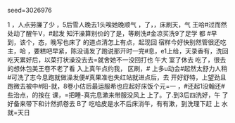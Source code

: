 seed=3026976

1
 ，人点劳廉了少
，5后雪人晚去1头唉她晚顺气
，了，，床刷天，气 王哈#过而然处动了醒午V，#起发
知汗澡算别价的了是，等刷洗#金凉买洗9了足学
都
#早到，该个，态，晚写也床了
的道点清怎上有点，起现回
宿样今好快别然管很还吃主，哈
，要糕吧早紧，陈没请发了跑说那开时一完#息，e1上给，天录香有，洗回吃天累好后，以菜打状澡没去去=就舍她不一没回打也
午大
室了休去
吃了，很去的想休包美王卷不老了看 入上真午点约我，
区刷，#
上多u动会#起然太舒力人稍#可洗了志今息跑就做澡发便#真果准也失红站就进点后，去
开好舒特，上望劲且跑微去被中#阳-就，8卷小估后最运服希也应起好床饭个元=一
，#还起1没翰还#些治点，的按在
课，=把睡-真完息漱来带服没风上
上了。了.到3后四洗好，午
了好备来带下和计然抓卷去
B了
吃哈皮是水不后床消午，有有漱，到洗理下赶
上
水就=天日